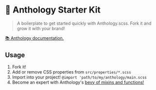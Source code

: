 # 💅 Anthology Starter Kit

> A boilerplate to get started quickly with Anthology.scss. Fork it and grow it with your brand!

[📚 Anthology documentation.](https://www.anthology.style)

## Usage

1. Fork it!
2. Add or remove CSS properties from `src/properties/*.scss`
3. Import into your project! `@import 'path/to/my/anthology/main.scss`
4. Become an expert with Anthology's [bevy of mixins and functions!](https://www.anthology.style/basics/getting-started)
